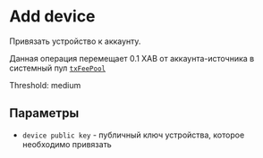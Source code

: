 # Add device

Привязать устройство к аккаунту.

Данная операция перемещает 0.1 XAB от аккаунта-источника в системный пул [`txFeePool`][1]

Threshold: medium


## Параметры

- `device public key` - публичный ключ устройства, которое необходимо привязать

<!--
## Ошибки

- ADD_DEVICE_MALFORMED - неверные входящие данные
- ADD_DEVICE_UNDERFUNDED - у аккаунта-источника недостаточно средств для совершения операции
- ADD_DEVICE_ALREADY_EXIST - публичный ключ устройства уже привязан к одному аккаунту в сети
-->

[1]: ../glossary/system-pools.md#txfeepool